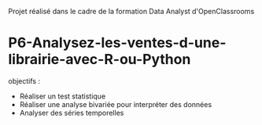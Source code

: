 Projet réalisé dans le cadre de la formation Data Analyst d'OpenClassrooms

# P6-Analysez-les-ventes-d-une-librairie-avec-R-ou-Python

objectifs :
- Réaliser un test statistique
- Réaliser une analyse bivariée pour interpréter des données
- Analyser des séries temporelles
